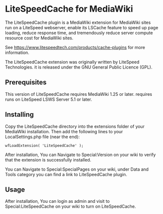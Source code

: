 LiteSpeedCache for MediaWiki
============================

The LiteSpeedCache plugin is a MediaWiki extension for MediaWiki sites run on a
LiteSpeed webserver, enable its LSCache feature to speed up page loading, reduce
response time, and tremendously reduce server compute resource cost for 
MediaWiki sites.

See https://www.litespeedtech.com/products/cache-plugins for more information.

The LiteSpeedCache extension was originally written by LiteSpeed Technologies.
it is released under the GNU General Public Licence (GPL).



Prerequisites
-------------
This version of LiteSpeedCache requires MediaWiki 1.25 or later.
requires runs on LiteSpeed LSWS Server 5.1 or later.



Installing
-------------
Copy the LiteSpeedCache directory into the extensions folder of your
MediaWiki installation. Then add the following lines to your
LocalSettings.php file (near the end):

	wfLoadExtension( 'LiteSpeedCache' );

After installation, You can Navigate to Special:Version on your wiki to verify 
that the extension is successfully installed.

You can Navigate to Special:SpecialPages on your wiki, under Data and Tools
category you can find a link to LiteSpeedCache plugin.



Usage
-------------
After installation, You can login as admin and visit to Special:LiteSpeedCache 
on your wiki to turn on LiteSpeedCache.